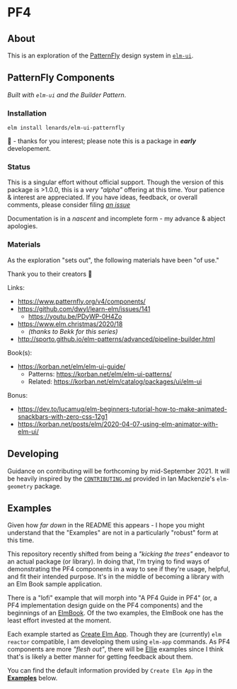 # PF4

## About
This is an exploration of the [PatternFly](https://www.patternfly.org/v4/) design system in [`elm-ui`](https://package.elm-lang.org/packages/mdgriffith/elm-ui/latest/).

## PatternFly Components

_Built with `elm-ui` and the Builder Pattern_.

### Installation

```
elm install lenards/elm-ui-patternfly
```

:memo: - thanks for you interest; please note this is a package in _**early**_ developement.

### Status

This is a singular effort without official support. Though the version of this package is >1.0.0, this is a _very "alpha"_ offering at this time. Your patience & interest are appreciated. If you have ideas, feedback, or overall comments, please consider filing [_an issue_](./issues)

Documentation is in a _nascent_ and incomplete form - my advance & abject apologies.

### Materials

As the exploration "sets out", the following materials have been "of use."

Thank you to their creators :bow:

Links:
  - https://www.patternfly.org/v4/components/
  - https://github.com/dwyl/learn-elm/issues/141
    - https://youtu.be/PDyWP-0H4Zo
  - https://www.elm.christmas/2020/18
    - _(thanks to Bekk for this series)_
  - http://sporto.github.io/elm-patterns/advanced/pipeline-builder.html

Book(s):
  - https://korban.net/elm/elm-ui-guide/
    - Patterns: https://korban.net/elm/elm-ui-patterns/
    - Related: https://korban.net/elm/catalog/packages/ui/elm-ui

Bonus:
  - https://dev.to/lucamug/elm-beginners-tutorial-how-to-make-animated-snackbars-with-zero-css-12g1
  - https://korban.net/posts/elm/2020-04-07-using-elm-animator-with-elm-ui/

## Developing

Guidance on contributing will be forthcoming by mid-September 2021. It will be heavily inspired by the [`CONTRIBUTING.md`](https://github.com/ianmackenzie/elm-geometry/blob/master/CONTRIBUTING.md) provided in Ian Mackenzie's `elm-geometry` package.

## Examples

Given how _far down_ in the README this appears - I hope you might understand that the "Examples" are not in a particularly "robust" form at this time.

This repository recently shifted from being a _"kicking the trees"_ endeavor to an actual package (or library). In doing that, I'm trying to find ways of demonstrating the PF4 components in a way to see if they're usage, helpful, and fit their intended purpose. It's in the middle of becoming a library with an Elm Book sample application.


There is a "lofi" example that will morph into "A PF4 Guide in PF4" (or, a PF4 implementation design guide on the PF4 components) and the beginnings of an [ElmBook](https://github.com/dtwrks/elm-book). Of the two examples, the ElmBook one has the least effort invested at the moment.

Each example started as [Create Elm App](https://github.com/halfzebra/create-elm-app). Though they are (currently) `elm reactor` compatible, I am developing them using `elm-app` commands. As PF4 components are more _"flesh out"_, there will be [Ellie](https://ellie-app.com/) examples since I think that's is likely a better manner for getting feedback about them.


You can find the default information provided by `Create Elm App` in the [**Examples**](./examples/README.md) below.

